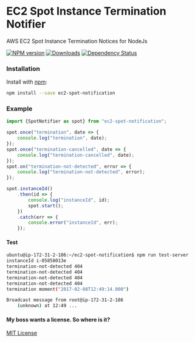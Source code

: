 # EC2 Spot Instance Termination Notifier
AWS EC2 Spot Instance Termination Notices for NodeJs

[![NPM version][npm-image]][npm-url] [![Downloads][downloads-image]][npm-url] [![Dependency Status][dependency-image]][dependency-url]

### Installation
Install with [npm](http://github.com/isaacs/npm):
```bash
npm install --save ec2-spot-notification
```

### Example
```typescript
import {SpotNotifier as spot} from "ec2-spot-notification";

spot.once("termination", date => {
    console.log("termination", date);
});
spot.once("termination-cancelled", date => {
    console.log("termination-cancelled", date);
});
spot.on("termination-not-detected", error => {
    console.log("termination-not-detected", error);
});

spot.instanceId()
    .then(id => {
        console.log("instanceId", id);
        spot.start();
    })
    .catch(err => {
        console.error("instanceId", err);
    });
```

#### Test
```bash
ubuntu@ip-172-31-2-186:~/ec2-spot-notification$ npm run test-server
instanceId i-05858013e
termination-not-detected 404
termination-not-detected 404
termination-not-detected 404
termination-not-detected 404
termination moment("2017-02-08T12:49:14.000")

Broadcast message from root@ip-172-31-2-186
	(unknown) at 12:49 ...

```

#### My boss wants a license. So where is it?
[MIT License](./LICENSE)

[dependency-image]: https://david-dm.org/brendtumi/ec2-spot-notification.svg?style=flat-square
[downloads-image]: http://img.shields.io/npm/dm/ec2-spot-notification.svg?style=flat-square
[npm-image]: https://img.shields.io/npm/v/ec2-spot-notification.svg?style=flat-square
[dependency-url]: https://david-dm.org/brendtumi/ec2-spot-notification
[npm-url]: https://npmjs.org/package/ec2-spot-notification